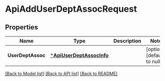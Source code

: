 # ApiAddUserDeptAssocRequest

## Properties
Name | Type | Description | Notes
------------ | ------------- | ------------- | -------------
**UserDeptAssoc** | [***ApiUserDeptAssocInfo**](api.UserDeptAssocInfo.md) |  | [optional] [default to null]

[[Back to Model list]](../README.md#documentation-for-models) [[Back to API list]](../README.md#documentation-for-api-endpoints) [[Back to README]](../README.md)

